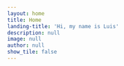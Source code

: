 ```yaml
---
layout: home
title: Home
landing-title: 'Hi, my name is Luis'
description: null
image: null
author: null
show_tile: false
---
```



